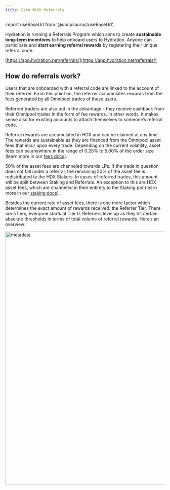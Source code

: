 ```yaml
---
title: Earn With Referrals
---
```


import useBaseUrl from '@docusaurus/useBaseUrl';

Hydration is running a Referrals Program which aims to create **sustainable long-term incentives** to help onboard users to Hydration. Anyone can participate and **start earning referral rewards** by registering their unique referral code:

[https://app.hydration.net/referrals/](https://app.hydration.net/referrals/)

## How do referrals work?
Users that are onboarded with a referral code are linked to the account of their referrer. From this point on, the referrer accumulates rewards from the fees generated by all Omnipool trades of these users.

Referred traders are also put in the advantage - they receive cashback from their Omnipool trades in the form of fee rewards. In other words, it makes sense also for existing accounts to attach themselves to someone’s referral code.

Referral rewards are accumulated in HDX and can be claimed at any time. The rewards are sustainable as they are financed from the Omnipool asset fees that incur upon every trade. Depending on the current volatility, asset fees can be anywhere in the range of 0.25% to 5.00% of the order size (learn more in our [fees docs](/fees#asset-fee)).

50% of the asset fees are channeled towards LPs. If the trade in question does not fall under a referral, the remaining 50% of the asset fee is redistributed to the HDX Stakers. In cases of referred trades, this amount will be split between Staking and Referrals. An exception to this are HDX asset fees, which are channeled in their entirety to the Staking pot (learn more in our [staking docs](/staking)).

Besides the current rate of asset fees, there is one more factor which determines the exact amount of rewards received: the Referrer Tier. There are 5 tiers, everyone starts at Tier 0. Referrers level up as they hit certain absolute thresholds in terms of total volume of referral rewards. Here’s an overview:

<div style={{textAlign: 'center'}}>
  <img alt="metadata" src={useBaseUrl('/referrals/rewards.jpg')} width="800px" />
</div>
